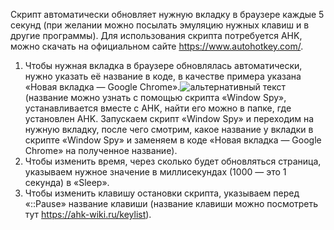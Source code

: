 Скрипт автоматически обновляет нужную вкладку в браузере каждые 5 секунд (при желании можно посылать эмуляцию нужных клавиш и в другие программы).
Для использования скрипта потребуется AHK, можно скачать на официальном сайте https://www.autohotkey.com/.
1. Чтобы нужная вкладка в браузере обновлялась автоматически, нужно указать её название в коде, в качестве примера указана «Новая вкладка — Google Chrome».<img src="https://github.com/f1eshDK/F5/blob/main/screenshots/WinSpy_AHK.png" alt="альтернативный текст">  (название можно узнать с помощью скрипта «Window Spy», устанавливается вместе с AHK, найти его можно в папке, где установлен AHK. Запускаем скрипт «Window Spy» и переходим на нужную вкладку, после чего смотрим, какое название у вкладки в скрипте «Window Spy» и заменяем в коде «Новая вкладка — Google Chrome» на полученное название).
3. Чтобы изменить время, через сколько будет обновляться страница, указываем нужное значение в миллисекундах (1000 — это 1 секунда) в «Sleep».
4. Чтобы изменить клавишу остановки скрипта, указываем перед «::Pause» название клавиши (название клавиши можно посмотреть тут https://ahk-wiki.ru/keylist).
